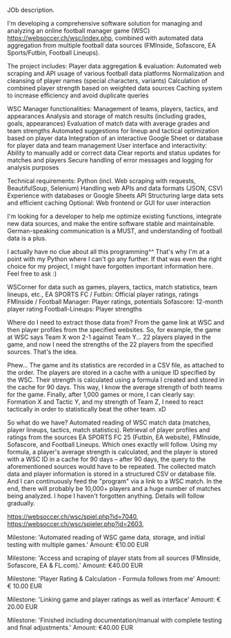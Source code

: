 JOb description.

I'm developing a comprehensive software solution for managing and analyzing an online football manager game (WSC)   https://websoccer.ch/wsc/index.php, combined with automated data aggregation from multiple football data sources (FMInside, Sofascore, EA Sports/Futbin, Football Lineups).

The project includes:
Player data aggregation & evaluation:
Automated web scraping and API usage of various football data platforms
Normalization and cleansing of player names (special characters, variants)
Calculation of combined player strength based on weighted data sources
Caching system to increase efficiency and avoid duplicate queries

WSC Manager functionalities:
Management of teams, players, tactics, and appearances
Analysis and storage of match results (including grades, goals, appearances)
Evaluation of match data with average grades and team strengths
Automated suggestions for lineup and tactical optimization based on player data
Integration of an interactive Google Sheet or database for player data and team management
User interface and interactivity:
Ability to manually add or correct data
Clear reports and status updates for matches and players
Secure handling of error messages and logging for analysis purposes

Technical requirements:
Python (incl. Web scraping with requests, BeautifulSoup, Selenium)
Handling web APIs and data formats (JSON, CSV)
Experience with databases or Google Sheets API
Structuring large data sets and efficient caching
Optional: Web frontend or GUI for user interaction

I'm looking for a developer to help me optimize existing functions, integrate new data sources, and make the entire software stable and maintainable. German-speaking communication is a MUST, and understanding of football data is a plus.

I actually have no clue about all this programming^^ That's why I'm at a point with my Python where I can't go any further. If that was even the right choice for my project, I might have forgotten important information here. Feel free to ask :)


WSCorner for data such as games, players, tactics, match statistics, team lineups, etc., EA SPORTS FC / Futbin: Official player ratings, ratings FMInside / Football Manager: Player ratings, potentials Sofascore: 12-month player rating Football-Lineups: Player strengths


Where do I need to extract those data from?
From the game link at WSC and then player profiles from the specified websites. So, for example, the game at WSC says Team X won 2-1 against Team Y... 22 players played in the game, and now I need the strengths of the 22 players from the specified sources. That's the idea.

Phew... The game and its statistics are recorded in a CSV file, as attached to the order. The players are stored in a cache with a unique ID specified by the WSC. Their strength is calculated using a formula I created and stored in the cache for 90 days. This way, I know the average strength of both teams for the game. Finally, after 1,000 games or more, I can clearly say: Formation X and Tactic Y, and my strength of Team Z, I need to react tactically in order to statistically beat the other team. xD

So what do we have? Automated reading of WSC match data (matches, player lineups, tactics, match statistics). Retrieval of player profiles and ratings from the sources EA SPORTS FC 25 (Futbin, EA website), FMInside, Sofascore, and Football Lineups. Which ones exactly will follow. Using my formula, a player's average strength is calculated, and the player is stored with a WSC ID in a cache for 90 days – after 90 days, the query to the aforementioned sources would have to be repeated. The collected match data and player information is stored in a structured CSV or database file. And I can continuously feed the "program" via a link to a WSC match. In the end, there will probably be 10,000+ players and a huge number of matches being analyzed. I hope I haven't forgotten anything. Details will follow gradually.

https://websoccer.ch/wsc/spiel.php?id=7040,
https://websoccer.ch/wsc/spieler.php?id=2603,


Milestone: 'Automated reading of WSC game data, storage, and initial testing with multiple games.' Amount: €10.00 EUR

Milestone: 'Access and scraping of player stats from all sources (FMInside, Sofascore, EA & FL.com).' Amount: €40.00 EUR

Milestone: 'Player Rating & Calculation - Formula follows from me' Amount: € 10.00 EUR

Milestone: 'Linking game and player ratings as well as interface' Amount: € 20.00 EUR

Milestone: 'Finished including documentation/manual with complete testing and final adjustments.' Amount: €40.00 EUR

